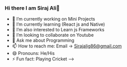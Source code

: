 ### Hi there I am Siraj Ali👋

- 🔭 I’m currently working on Mini Projects
- 🌱 I’m currently learning (React js and Native)
- 🌱 I’m also interested to Learn js Frameworks
- 👯 I’m looking to collaborate on Youtube
- 💬 Ask me about Programming
- 📫 How to reach me: Email -> Sirajalig86@gmail.com
- 😄 Pronouns: He/His
- ⚡ Fun fact: Playing Cricket
-->
